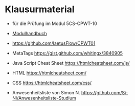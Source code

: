 # Klausurmaterial
- für die Prüfung im Modul 5CS-CPWT-10

- <a href="https://www.ba-leipzig.de/fileadmin/leipzig/zentrale-dokumente/IT/2.5_-_Modulbeschreibungen_CS.pdf">Modulhandbuch</a>

- https://github.com/laetusFlow/CPWT01
- MetaTags https://gist.github.com/whitingx/3840905
- Java Script Cheat Sheet https://htmlcheatsheet.com/js/
- HTML https://htmlcheatsheet.com/
- CSS https://htmlcheatsheet.com/css/
- Anwesenheitsliste von Simon N. https://github.com/Si-Ni/Anwesenheitsliste-Studium 


